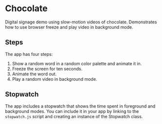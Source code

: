 # Chocolate

Digital signage demo using slow-motion videos of chocolate. Demonstrates how to use browser freeze and play video in background mode.

## Steps

The app has four steps:

1. Show a random word in a random color palette and animate it in.
2. Freeze the screen for ten seconds.
3. Animate the word out.
4. Play a random video in background mode.

## Stopwatch

The app includes a stopwatch that shows the time spent in foreground and background modes. You can include it in your app by linking to the `stopwatch.js` script and creating an instance of the Stopwatch class. 